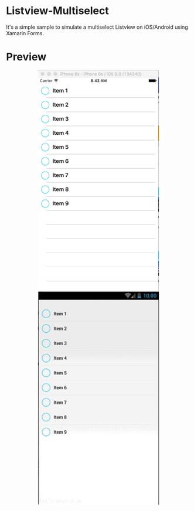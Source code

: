 # Listview-Multiselect
It's a simple sample to simulate a multiselect Listview on iOS/Android using Xamarin Forms.

# Preview

<p align="center">
  <img src="/Images/iosSample.gif" width="330"/>
  <img src="/Images/androidSample.gif" width="330"/>
</p>
